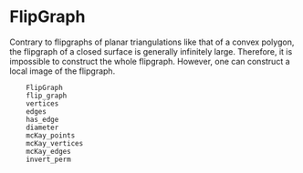 # FlipGraph

Contrary to flipgraphs of planar triangulations like that of a convex polygon, the flipgraph of a closed surface is generally infinitely large.
Therefore, it is impossible to construct the whole flipgraph. However, one can construct a local image of the flipgraph.

```@docs
    FlipGraph
    flip_graph
    vertices
    edges
    has_edge
    diameter
    mcKay_points
    mcKay_vertices
    mcKay_edges
    invert_perm
```
